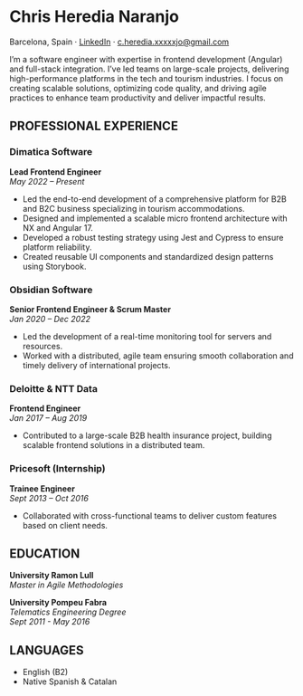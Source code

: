 # Chris Heredia Naranjo  
Barcelona, Spain · [LinkedIn](https://linkedin.com/in/christian) · c.heredia.xxxxxjo@gmail.com

I’m a software engineer with expertise in frontend development (Angular) and full-stack integration. I’ve led teams on large-scale projects, delivering high-performance platforms in the tech and tourism industries. I focus on creating scalable solutions, optimizing code quality, and driving agile practices to enhance team productivity and deliver impactful results.

## PROFESSIONAL EXPERIENCE

### Dimatica Software  
**Lead Frontend Engineer**  
*May 2022 – Present*  
- Led the end-to-end development of a comprehensive platform for B2B and B2C business specializing in tourism accommodations.  
- Designed and implemented a scalable micro frontend architecture with NX and Angular 17.  
- Developed a robust testing strategy using Jest and Cypress to ensure platform reliability.  
- Created reusable UI components and standardized design patterns using Storybook.

### Obsidian Software  
**Senior Frontend Engineer & Scrum Master**  
*Jan 2020 – Dec 2022*  
- Led the development of a real-time monitoring tool for servers and resources.  
- Worked with a distributed, agile team ensuring smooth collaboration and timely delivery of international projects.

### Deloitte & NTT Data  
**Frontend Engineer**  
*Jan 2017 – Aug 2019*  
- Contributed to a large-scale B2B health insurance project, building scalable frontend solutions in a distributed team.

### Pricesoft (Internship)  
**Trainee Engineer**  
*Sept 2013 – Oct 2016*  
- Collaborated with cross-functional teams to deliver custom features based on client needs.

## EDUCATION

**University Ramon Lull**  
*Master in Agile Methodologies*

**University Pompeu Fabra**  
*Telematics Engineering Degree*  
*Sept 2011 - May 2016*  

## LANGUAGES  
- English (B2)  
- Native Spanish & Catalan
